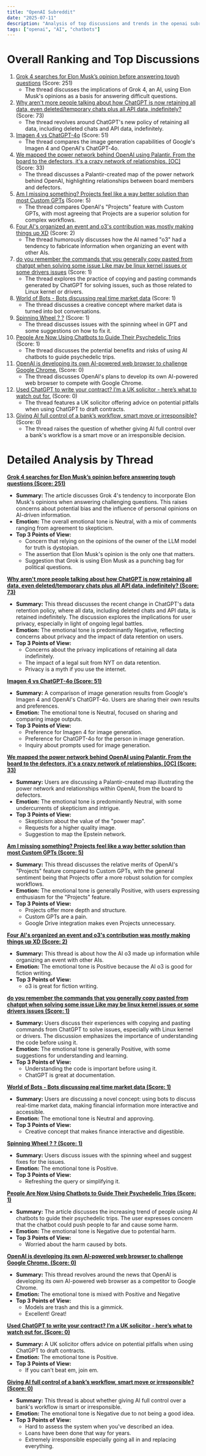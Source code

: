 ```yaml
---
title: "OpenAI Subreddit"
date: "2025-07-11"
description: "Analysis of top discussions and trends in the openai subreddit"
tags: ["openai", "AI", "chatbots"]
---
```


# Overall Ranking and Top Discussions
1.  [Grok 4 searches for Elon Musk’s opinion before answering tough questions](https://www.theverge.com/news/705015/grok-ai-uses-elon-musks-opinions-for-controversial-questions) (Score: 251)
    *   The thread discusses the implications of Grok 4, an AI, using Elon Musk's opinions as a basis for answering difficult questions.
2.  [Why aren't more people talking about how ChatGPT is now retaining all data, even deleted/temporary chats plus all API data, indefinitely?](https://www.reddit.com/r/OpenAI/comments/1lxd6ek/why_arent_more_people_talking_about_how_chatgpt/) (Score: 73)
    *   The thread revolves around ChatGPT's new policy of retaining all data, including deleted chats and API data, indefinitely.
3.  [Imagen 4 vs ChatGPT-4o](https://i.redd.it/h4ag8day88cf1.jpeg) (Score: 51)
    *   The thread compares the image generation capabilities of Google's Imagen 4 and OpenAI's ChatGPT-4o.
4.  [We mapped the power network behind OpenAI using Palantir. From the board to the defectors, it's a crazy network of relationships. [OC]](https://i.redd.it/wq35to6wo9cf1.png) (Score: 33)
    *   The thread discusses a Palantir-created map of the power network behind OpenAI, highlighting relationships between board members and defectors.
5.  [Am I missing something? Projects feel like a way better solution than most Custom GPTs](https://www.reddit.com/r/OpenAI/comments/1lxfzxg/am_i_missing_something_projects_feel_like_a_way/) (Score: 5)
    *   The thread compares OpenAI's "Projects" feature with Custom GPTs, with most agreeing that Projects are a superior solution for complex workflows.
6.  [Four AI's organized an event and o3's contribution was mostly making things up XD](https://www.reddit.com/r/OpenAI/comments/1lx4zfo/four_ais_organized_an_event_and_o3s_contribution/) (Score: 2)
    *   The thread humorously discusses how the AI named "o3" had a tendency to fabricate information when organizing an event with other AIs.
7.  [do you remember the commands that you generally copy pasted from chatgpt when solving some issue Like may be linux kernel issues or some drivers issues](https://www.reddit.com/r/OpenAI/comments/1lxdivj/do_you_remember_the_commands_that_you_generally/) (Score: 1)
    *   The thread explores the practice of copying and pasting commands generated by ChatGPT for solving issues, such as those related to Linux kernel or drivers.
8.  [World of Bots - Bots discussing real time market data](https://www.reddit.com/r/OpenAI/comments/1lxekcj/world_of_bots_bots_discussing_real_time_market/) (Score: 1)
    *   The thread discusses a creative concept where market data is turned into bot conversations.
9.  [Spinning Wheel ? ?](https://www.reddit.com/r/OpenAI/comments/1lxflqv/spinning_wheel/) (Score: 1)
    *   The thread discusses issues with the spinning wheel in GPT and some suggestions on how to fix it.
10. [People Are Now Using Chatbots to Guide Their Psychedelic Trips](https://www.wired.com/story/people-are-using-ai-chatbots-to-guide-their-psychedelic-trips/) (Score: 1)
    *   The thread discusses the potential benefits and risks of using AI chatbots to guide psychedelic trips.
11. [OpenAI is developing its own AI-powered web browser to challenge Google Chrome.](https://i.redd.it/f49ruliov8cf1.png) (Score: 0)
    *   The thread discusses OpenAI's plans to develop its own AI-powered web browser to compete with Google Chrome.
12. [Used ChatGPT to write your contract? I’m a UK solicitor - here’s what to watch out for.](https://www.reddit.com/r/OpenAI/comments/1lx8biv/used_chatgpt_to_write_your_contract_im_a_uk/) (Score: 0)
    *   The thread features a UK solicitor offering advice on potential pitfalls when using ChatGPT to draft contracts.
13. [Giving AI full control of a bank’s workflow, smart move or irresponsible?](https://www.reddit.com/r/OpenAI/comments/1lxaa9g/giving_ai_full_control_of_a_banks_workflow_smart/) (Score: 0)
    *   The thread raises the question of whether giving AI full control over a bank's workflow is a smart move or an irresponsible decision.

# Detailed Analysis by Thread
**[Grok 4 searches for Elon Musk’s opinion before answering tough questions (Score: 251)](https://www.theverge.com/news/705015/grok-ai-uses-elon-musks-opinions-for-controversial-questions)**
*   **Summary:** The article discusses Grok 4's tendency to incorporate Elon Musk's opinions when answering challenging questions. This raises concerns about potential bias and the influence of personal opinions on AI-driven information.
*   **Emotion:** The overall emotional tone is Neutral, with a mix of comments ranging from agreement to skepticism.
*   **Top 3 Points of View:**
    *   Concern that relying on the opinions of the owner of the LLM model for truth is dystopian.
    *   The assertion that Elon Musk's opinion is the only one that matters.
    *   Suggestion that Grok is using Elon Musk as a punching bag for political questions.

**[Why aren't more people talking about how ChatGPT is now retaining all data, even deleted/temporary chats plus all API data, indefinitely? (Score: 73)](https://www.reddit.com/r/OpenAI/comments/1lxd6ek/why_arent_more_people_talking_about_how_chatgpt/)**
*   **Summary:** This thread discusses the recent change in ChatGPT's data retention policy, where all data, including deleted chats and API data, is retained indefinitely. The discussion explores the implications for user privacy, especially in light of ongoing legal battles.
*   **Emotion:** The emotional tone is predominantly Negative, reflecting concerns about privacy and the impact of data retention on users.
*   **Top 3 Points of View:**
    *   Concerns about the privacy implications of retaining all data indefinitely.
    *   The impact of a legal suit from NYT on data retention.
    *   Privacy is a myth if you use the internet.

**[Imagen 4 vs ChatGPT-4o (Score: 51)](https://i.redd.it/h4ag8day88cf1.jpeg)**
*   **Summary:**  A comparison of image generation results from Google's Imagen 4 and OpenAI's ChatGPT-4o. Users are sharing their own results and preferences.
*   **Emotion:** The emotional tone is Neutral, focused on sharing and comparing image outputs.
*   **Top 3 Points of View:**
    *   Preference for Imagen 4 for image generation.
    *   Preference for ChatGPT-4o for the person in image generation.
    *   Inquiry about prompts used for image generation.

**[We mapped the power network behind OpenAI using Palantir. From the board to the defectors, it's a crazy network of relationships. [OC] (Score: 33)](https://i.redd.it/wq35to6wo9cf1.png)**
*   **Summary:** Users are discussing a Palantir-created map illustrating the power network and relationships within OpenAI, from the board to defectors.
*   **Emotion:** The emotional tone is predominantly Neutral, with some undercurrents of skepticism and intrigue.
*   **Top 3 Points of View:**
    *   Skepticism about the value of the "power map".
    *   Requests for a higher quality image.
    *   Suggestion to map the Epstein network.

**[Am I missing something? Projects feel like a way better solution than most Custom GPTs (Score: 5)](https://www.reddit.com/r/OpenAI/comments/1lxfzxg/am_i_missing_something_projects_feel_like_a_way/)**
*   **Summary:** This thread discusses the relative merits of OpenAI's "Projects" feature compared to Custom GPTs, with the general sentiment being that Projects offer a more robust solution for complex workflows.
*   **Emotion:** The emotional tone is generally Positive, with users expressing enthusiasm for the "Projects" feature.
*   **Top 3 Points of View:**
    *   Projects offer more depth and structure.
    *   Custom GPTs are a pain.
    *   Google Drive integration makes even Projects unnecessary.

**[Four AI's organized an event and o3's contribution was mostly making things up XD (Score: 2)](https://www.reddit.com/r/OpenAI/comments/1lx4zfo/four_ais_organized_an_event_and_o3s_contribution/)**
*   **Summary:** This thread is about how the AI o3 made up information while organizing an event with other AIs.
*   **Emotion:** The emotional tone is Positive because the AI o3 is good for fiction writing.
*   **Top 3 Points of View:**
    *   o3 is great for fiction writing.

**[do you remember the commands that you generally copy pasted from chatgpt when solving some issue Like may be linux kernel issues or some drivers issues (Score: 1)](https://www.reddit.com/r/OpenAI/comments/1lxdivj/do_you_remember_the_commands_that_you_generally/)**
*   **Summary:** Users discuss their experiences with copying and pasting commands from ChatGPT to solve issues, especially with Linux kernel or drivers. The discussion emphasizes the importance of understanding the code before using it.
*   **Emotion:** The emotional tone is generally Positive, with some suggestions for understanding and learning.
*   **Top 3 Points of View:**
    *   Understanding the code is important before using it.
    *   ChatGPT is great at documentation.

**[World of Bots - Bots discussing real time market data (Score: 1)](https://www.reddit.com/r/OpenAI/comments/1lxekcj/world_of_bots_bots_discussing_real_time_market/)**
*   **Summary:** Users are discussing a novel concept: using bots to discuss real-time market data, making financial information more interactive and accessible.
*   **Emotion:** The emotional tone is Neutral and approving.
*   **Top 3 Points of View:**
    *   Creative concept that makes finance interactive and digestible.

**[Spinning Wheel ? ? (Score: 1)](https://www.reddit.com/r/OpenAI/comments/1lxflqv/spinning_wheel/)**
*   **Summary:** Users discuss issues with the spinning wheel and suggest fixes for the issues.
*   **Emotion:** The emotional tone is Positive.
*   **Top 3 Points of View:**
    *   Refreshing the query or simplifying it.

**[People Are Now Using Chatbots to Guide Their Psychedelic Trips (Score: 1)](https://www.wired.com/story/people-are-using-ai-chatbots-to-guide-their-psychedelic-trips/)**
*   **Summary:** The article discusses the increasing trend of people using AI chatbots to guide their psychedelic trips. The user expresses concern that the chatbot could push people to far and cause some harm.
*   **Emotion:** The emotional tone is Negative due to potential harm.
*   **Top 3 Points of View:**
    *   Worried about the harm caused by bots.

**[OpenAI is developing its own AI-powered web browser to challenge Google Chrome. (Score: 0)](https://i.redd.it/f49ruliov8cf1.png)**
*   **Summary:**  This thread revolves around the news that OpenAI is developing its own AI-powered web browser as a competitor to Google Chrome.
*   **Emotion:** The emotional tone is mixed with Positive and Negative
*   **Top 3 Points of View:**
    *   Models are trash and this is a gimmick.
    *   Excellent! Great!

**[Used ChatGPT to write your contract? I’m a UK solicitor - here’s what to watch out for. (Score: 0)](https://www.reddit.com/r/OpenAI/comments/1lx8biv/used_chatgpt_to_write_your_contract_im_a_uk/)**
*   **Summary:** A UK solicitor offers advice on potential pitfalls when using ChatGPT to draft contracts.
*   **Emotion:** The emotional tone is Positive.
*   **Top 3 Points of View:**
    *   If you can't beat em, join em.

**[Giving AI full control of a bank’s workflow, smart move or irresponsible? (Score: 0)](https://www.reddit.com/r/OpenAI/comments/1lxaa9g/giving_ai_full_control_of_a_banks_workflow_smart/)**
*   **Summary:** This thread is about whether giving AI full control over a bank's workflow is smart or irresponsible.
*   **Emotion:** The emotional tone is Negative due to not being a good idea.
*   **Top 3 Points of View:**
    *   Hard to assess the system when you've described an idea.
    *   Loans have been done that way for years.
    *   Extremely irresponsible especially going all in and replacing everything.
